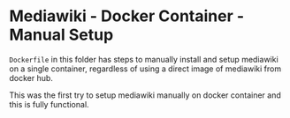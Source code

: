 # Mediawiki - Docker Container - Manual Setup

`Dockerfile` in this folder has steps to manually install and setup mediawiki on a single container, regardless of using a direct image of mediawiki from docker hub.

This was the first try to setup mediawiki manually on docker container and this is fully functional.